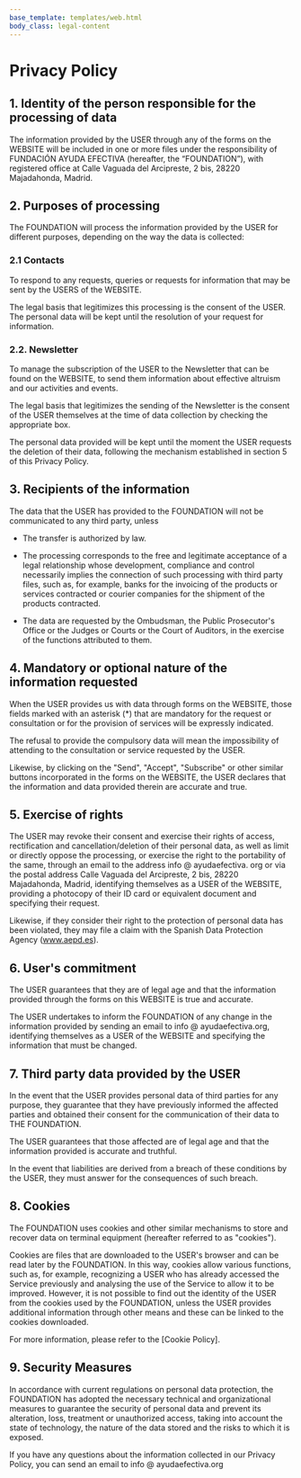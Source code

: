 ```yaml
---
base_template: templates/web.html
body_class: legal-content
---
```


# Privacy Policy

## 1. Identity of the person responsible for the processing of data

The information provided by the USER through any of the forms on the WEBSITE will be included in one or more files under the responsibility of FUNDACIÓN AYUDA EFECTIVA (hereafter, the “FOUNDATION”), with registered office at Calle Vaguada del Arcipreste, 2 bis, 28220 Majadahonda, Madrid.

## 2. Purposes of processing

The FOUNDATION will process the information provided by the USER for different purposes, depending on the way the data is collected:

### 2.1 Contacts

To respond to any requests, queries or requests for information that may be sent by the USERS of the WEBSITE.

The legal basis that legitimizes this processing is the consent of the USER.
The personal data will be kept until the resolution of your request for information.

### 2.2. Newsletter

To manage the subscription of the USER to the Newsletter that can be found on the WEBSITE, to send them information about effective altruism and our activities and events.

The legal basis that legitimizes the sending of the Newsletter is the consent of the USER themselves at the time of data collection by checking the appropriate box.

The personal data provided will be kept until the moment the USER requests the deletion of their data, following the mechanism established in section 5 of this Privacy Policy.

## 3. Recipients of the information

The data that the USER has provided to the FOUNDATION will not be communicated to any third party, unless

- The transfer is authorized by law.

- The processing corresponds to the free and legitimate acceptance of a legal relationship whose development, compliance and control necessarily implies the connection of such processing with third party files, such as, for example, banks for the invoicing of the products or services contracted or courier companies for the shipment of the products contracted.

- The data are requested by the Ombudsman, the Public Prosecutor's Office or the Judges or Courts or the Court of Auditors, in the exercise of the functions attributed to them.

## 4. Mandatory or optional nature of the information requested

When the USER provides us with data through forms on the WEBSITE, those fields marked with an asterisk (*) that are mandatory for the request or consultation or for the provision of services will be expressly indicated.

The refusal to provide the compulsory data will mean the impossibility of attending to the consultation or service requested by the USER.

Likewise, by clicking on the "Send", "Accept", "Subscribe" or other similar buttons incorporated in the forms on the WEBSITE, the USER declares that the information and data provided therein are accurate and true.

## 5. Exercise of rights

The USER may revoke their consent and exercise their rights of access, rectification and cancellation/deletion of their personal data, as well as limit or directly oppose the processing, or exercise the right to the portability of the same, through an email to the address info @ ayudaefectiva. org or via the postal address Calle Vaguada del Arcipreste, 2 bis, 28220 Majadahonda, Madrid, identifying themselves as a USER of the WEBSITE, providing a photocopy of their ID card or equivalent document and specifying their request.

Likewise, if they consider their right to the protection of personal data has been violated, they may file a claim with the Spanish Data Protection Agency (www.aepd.es).

## 6. User's commitment

The USER guarantees that they are of legal age and that the information provided through the forms on this WEBSITE is true and accurate.

The USER undertakes to inform the FOUNDATION of any change in the information provided by sending an email to info @ ayudaefectiva.org, identifying themselves as a USER of the WEBSITE and specifying the information that must be changed.

## 7. Third party data provided by the USER

In the event that the USER provides personal data of third parties for any purpose, they guarantee that they have previously informed the affected parties and obtained their consent for the communication of their data to THE FOUNDATION.

The USER guarantees that those affected are of legal age and that the information provided is accurate and truthful.

In the event that liabilities are derived from a breach of these conditions by the USER, they must answer for the consequences of such breach.

## 8. Cookies

The FOUNDATION uses cookies and other similar mechanisms to store and recover data on terminal equipment (hereafter referred to as "cookies").

Cookies are files that are downloaded to the USER's browser and can be read later by the FOUNDATION. In this way, cookies allow various functions, such as, for example, recognizing a USER who has already accessed the Service previously and analysing the use of the Service to allow it to be improved. However, it is not possible to find out the identity of the USER from the cookies used by the FOUNDATION, unless the USER provides additional information through other means and these can be linked to the cookies downloaded.

For more information, please refer to the [Cookie Policy].

## 9. Security Measures

In accordance with current regulations on personal data protection, the FOUNDATION has adopted the necessary technical and organizational measures to guarantee the security of personal data and prevent its alteration, loss, treatment or unauthorized access, taking into account the state of technology, the nature of the data stored and the risks to which it is exposed.

If you have any questions about the information collected in our Privacy Policy, you can send an email to info @ ayudaefectiva.org
